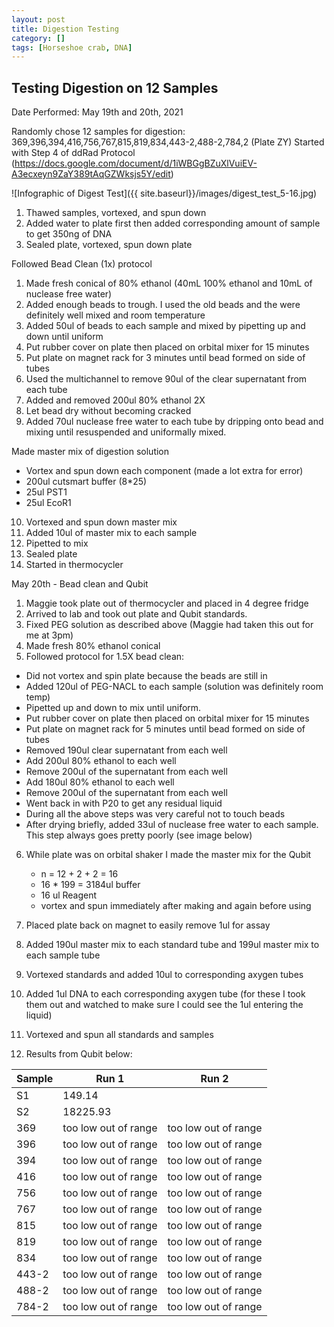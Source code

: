 ```yaml
---
layout: post
title: Digestion Testing
category: []
tags: [Horseshoe crab, DNA]
---
```

## Testing Digestion on 12 Samples
Date Performed: May 19th and 20th, 2021

Randomly chose 12 samples for digestion:
369,396,394,416,756,767,815,819,834,443-2,488-2,784,2 (Plate ZY)
Started with Step 4 of ddRad Protocol (https://docs.google.com/document/d/1iWBGgBZuXlVuiEV-A3ecxeyn9ZaY389tAqGZWksjs5Y/edit)

![Infographic of Digest Test]({{ site.baseurl}}/images/digest_test_5-16.jpg)

1. Thawed samples, vortexed, and spun down
2. Added water to plate first then added corresponding amount of sample to get 350ng of DNA
3. Sealed plate, vortexed, spun down plate

Followed Bead Clean (1x) protocol
1. Made fresh conical of 80% ethanol (40mL 100% ethanol and 10mL of nuclease free water)
2. Added enough beads to trough. I used the old beads and the were definitely well mixed and room temperature
3. Added 50ul of beads to each sample and mixed by pipetting up and down until uniform
4. Put rubber cover on plate then placed on orbital mixer for 15 minutes
5. Put plate on magnet rack for 3 minutes until bead formed on side of tubes
6. Used the multichannel to remove 90ul of the clear supernatant from each tube
7. Added and removed 200ul 80% ethanol 2X
8. Let bead dry without becoming cracked
9. Added 70ul nuclease free water to each tube by dripping onto bead and mixing until resuspended and uniformally mixed.

Made master mix of digestion solution
* Vortex and spun down each component (made a lot extra for error)
* 200ul cutsmart buffer (8*25)
* 25ul PST1
* 25ul EcoR1

10. Vortexed and spun down master mix
11. Added 10ul of master mix to each sample
12. Pipetted to mix
13. Sealed plate
14. Started in thermocycler

May 20th - Bead clean and Qubit

1. Maggie took plate out of thermocycler and placed in 4 degree fridge
2. Arrived to lab and took out plate and Qubit standards.
3. Fixed PEG solution as described above (Maggie had taken this out for me at 3pm)
4. Made fresh 80% ethanol conical
5. Followed protocol for 1.5X bead clean:
  * Did not vortex and spin plate because the beads are still in
  * Added 120ul of PEG-NACL to each sample (solution was definitely room temp)
  * Pipetted up and down to mix until uniform.
  * Put rubber cover on plate then placed on orbital mixer for 15 minutes
  * Put plate on magnet rack for 5 minutes until bead formed on side of tubes
  * Removed 190ul clear supernatant from each well
  * Add 200ul 80% ethanol to each well
  * Remove 200ul of the supernatant from each well
  * Add 180ul 80% ethanol to each well
  * Remove 200ul of the supernatant from each well
  * Went back in with P20 to get any residual liquid
  * During all the above steps was very careful not to touch beads
  * After drying briefly, added 33ul of nuclease free water to each sample. This step always goes pretty poorly (see image below)

6. While plate was on orbital shaker I made the master mix for the Qubit
    * n = 12 + 2 + 2 = 16
    * 16 * 199 = 3184ul buffer
    * 16 ul Reagent
    * vortex and spun immediately after making and again before using

7. Placed plate back on magnet to easily remove 1ul for assay
8. Added 190ul master mix to each standard tube and 199ul master mix to each sample tube
9. Vortexed standards and added 10ul to corresponding axygen tubes
10. Added 1ul DNA to each corresponding axygen tube (for these I took them out and watched to make sure I could see the 1ul entering the liquid)
11. Vortexed and spun all standards and samples
12. Results from Qubit below:

Sample | Run 1 | Run 2
---- | ---- | ----
S1   | 149.14 |
S2   | 18225.93 |
369  | too low out of range | too low out of range
396  | too low out of range | too low out of range
394  | too low out of range | too low out of range
416  | too low out of range | too low out of range
756  | too low out of range | too low out of range
767  | too low out of range | too low out of range
815  | too low out of range | too low out of range
819  | too low out of range | too low out of range
834  | too low out of range | too low out of range
443-2  | too low out of range | too low out of range
488-2  | too low out of range | too low out of range
784-2  | too low out of range | too low out of range
